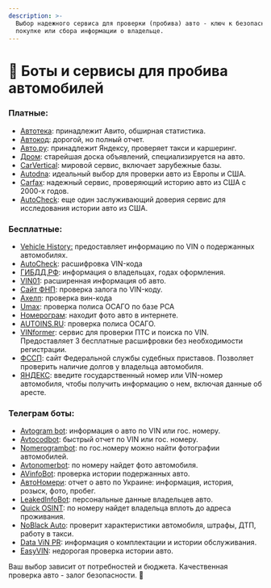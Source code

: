 ```yaml
---
description: >-
  Выбор надежного сервиса для проверки (пробива) авто - ключ к безопасной
  покупке или сбора информации о владельце.
---
```


# 🚗 Боты и сервисы для пробива автомобилей

### **Платные:**

* [Автотека](https://autoteka.ru/): принадлежит Авито, обширная статистика.
* [Автокод](https://avtocod.ru/): дорогой, но полный отчет.
* [Авто.ру](https://auto.ru/): принадлежит Яндексу, проверяет такси и каршеринг.
* [Дром](https://www.drom.ru/): старейшая доска объявлений, специализируется на авто.
* [CarVertical](https://www.carvertical.com/): мировой сервис, включает зарубежные базы.
* [Autodna](http://www.autodna.ru/): идеальный выбор для проверки авто из Европы и США.
* [Carfax](http://www.carfax.eu/ru): надежный сервис, проверяющий историю авто из США с 2000-х годов.
* [AutoCheck](http://www.autocheck.com/vehiclehistory/): еще один заслуживающий доверия сервис для исследования истории авто из США.

### **Бесплатные:**

* [Vehicle History:](https://www.vehiclehistory.com/) предоставляет информацию по VIN о подержанных автомобилях.
* [AutoCheck](https://www.autocheck.com/vehiclehistory/?siteID=0): расшифровка VIN-кода
* [ГИБДД.РФ](https://xn--90adear.xn--p1ai/check/auto/): информация о владельцах, годах оформления.
* [VIN01](https://vin01.ru/): расширенная информация об авто.
* [Сайт ФНП](https://www.reestr-zalogov.ru/search): проверка залога по VIN-коду.
* [Ахелп](https://www.ahelp.ua/vin.html): проверка вин-кода
* [Umax](https://umax.ru/osago-check): проверка полиса ОСАГО по базе РСА
* [Номерограм](https://www.nomerogram.ru/): находит фото авто в интернете.
* [AUTOINS.RU](https://autoins.ru/): проверка полиса ОСАГО.
* [VINformer](https://vinformer.su/ident/vin.php): сервис для проверки ПТС и поиска по VIN. Предоставляет 3 бесплатные расшифровки без необходимости регистрации.
* [ФССП](https://fssp.gov.ru/): сайт Федеральной службы судебных приставов. Позволяет проверить наличие долгов у владельца автомобиля.
* [ЯНДЕКС](https://yandex.ru/): введите государственный номер или VIN-номер автомобиля, чтобы получить информацию о нем, включая данные об аресте.

### **Телеграм боты:**

* [Avtogram bot](https://t.me/ABTOGRAMBOT): информация о авто по VIN или гос. номеру.
* [Avtocodbot](https://t.me/avtocodbot): быстрый отчет по VIN или гос. номеру.
* [Nomerogrambot](https://t.me/nomerogrambot): по гос.номеру можно найти фотографии автомобилей.
* [Avtonomerbot](https://t.me/avtonomerbot): по номеру найдет фото автомобиля.
* [AVinfoBot](https://vk.cc/cwawMS): проверка истории подержанных авто.
* [АвтоНомери](https://t.me/CarPlatesUkraineBot): отчет о авто по Украине: информация, история, розыск, фото, пробег.
* [LeakedInfoBot](https://vk.cc/cwaoTj): персональные данные владельцев авто.
* [Quick OSINT](https://vk.cc/cwapez): по номеру найдет владельца вплоть до адреса проживания.
* [NoBlack Auto](https://vk.cc/cwuF40): проверит характеристики автомобиля, штрафы, ДТП, работу в такси.
* [Data ViN PR](https://vk.cc/cwuF05): информация о комплектации и истории обслуживания.
* [EasyVIN](https://t.me/EasyVINbot): недорогая проверка истории авто.

Ваш выбор зависит от потребностей и бюджета. Качественная проверка авто - залог безопасности. 🚀
